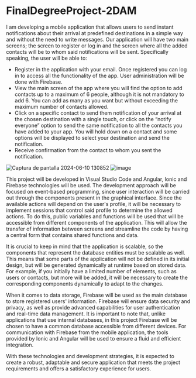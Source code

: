 # FinalDegreeProject-2DAM

I am developing a mobile application that allows users to send instant notifications about their arrival at predefined destinations in a simple way and without the need to write messages.
Our application will have two main screens; the screen to register or log in and the screen where all the added contacts will be to whom said notifications will be sent.
Specifically speaking, the user will be able to:

- Register in the application with your email. Once registered you can log in to access all the functionality of the app. User administration will be done with Firebase.
- View the main screen of the app where you will find the option to add contacts up to a maximum of 6 people, although it is not mandatory to add 6. You can add as many as you want but without exceeding the maximum number of contacts allowed.
- Click on a specific contact to send them notification of your arrival at the chosen destination with a single touch, or click on the “notify everyone” option to send the same notification to all the contacts you have added to your app. You will hold down on a contact and some options will be displayed to select your destination and send the notification.
- Receive confirmation from the contact to whom you sent the notification.

![Captura de pantalla 2024-06-10 130852](https://github.com/marianetbai/FinalDegreeProject-2DAM/assets/101601819/f4f83d80-356a-4579-9a1b-0f3c1dc3bae7) ![image](https://github.com/marianetbai/FinalDegreeProject-2DAM/assets/101601819/0b9c2aab-edf6-4d35-b8b8-fb1e30d45db8)


This project will be developed in Visual Studio Code and Angular, Ionic and Firebase technologies will be used.
The development approach will be focused on event-based programming, since user interaction will be carried out through the components present in the graphical interface.
Since the available actions will depend on the user's profile, it will be necessary to implement sessions that control said profile to determine the allowed actions.
To do this, public variables and functions will be used that will be accessible from different components of the application. This will allow the transfer of information between screens and streamline the code by having a central form that contains shared functions and data.

It is crucial to keep in mind that the application is scalable, so the components that represent the database entities must be scalable as well. This means that some parts of the application will not be defined in its initial design, but will be generated dynamically at runtime based on stored data. For example, if you initially have a limited number of elements, such as users or contacts, but more will be added, it will be necessary to create the corresponding components dynamically to adapt to the changes.

When it comes to data storage, Firebase will be used as the main database to store registered users' information. Firebase will ensure data security and privacy, as well as provide advanced capabilities for user authentication and real-time data management. It is important to note that, unlike applications that use internal databases, in this project Firebase will be chosen to have a common database accessible from different devices. For communication with Firebase from the mobile application, the tools provided by Ionic and Angular will be used to ensure a fluid and efficient integration.

With these technologies and development strategies, it is expected to create a robust, adaptable and secure application that meets the project requirements and offers a satisfactory experience for users.
